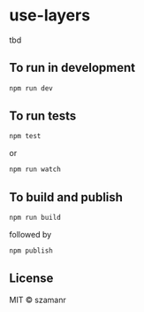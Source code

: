# use-layers

tbd

## To run in development

```bash
npm run dev
```

## To run tests

```bash
npm test
```

or

```bash
npm run watch
```

## To build and publish

```bash
npm run build
```

followed by

```bash
npm publish
```

## License

MIT © szamanr
